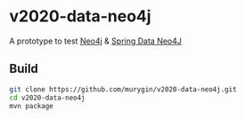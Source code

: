 v2020-data-neo4j
================

A prototype to test [Neo4j](http://neo4j.com/) & [Spring Data Neo4J](http://projects.spring.io/spring-data-neo4j/)

Build
-----

```bash
git clone https://github.com/murygin/v2020-data-neo4j.git
cd v2020-data-neo4j
mvn package
```
